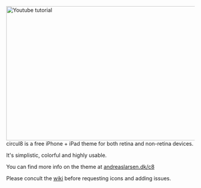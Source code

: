 <a href="http://www.youtube.com/embed/wPK9hqkOXU0?rel=0&vq=large&color=red&autoplay=1&wmode=transparent&theme=light&showinfo=0" target="_blank">
<img src="http://i48.tinypic.com/2s9p2bq.jpg" alt="Youtube tutorial" width="640" height="360" align="right" border="0" /></a>


circul8 is a free iPhone + iPad theme for both retina and non-retina devices.

It's simplistic, colorful and highly usable.

You can find more info on the theme at [andreaslarsen.dk/c8](http://andreaslarsen.dk/c8)

Please concult the [wiki](https://github.com/andreaslarsen/circul8/wiki) before requesting icons and adding issues.
